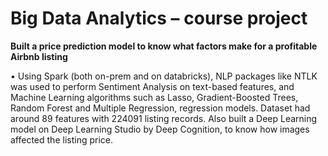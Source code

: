 # Big Data Analytics – course project

**Built a price prediction model to know what factors make for a profitable Airbnb listing**

•	Using Spark (both on-prem and on databricks), NLP packages like NTLK was used to perform Sentiment Analysis on text-based features, and Machine Learning algorithms such as Lasso, Gradient-Boosted Trees, Random Forest and Multiple Regression, regression models. Dataset had around 89 features with 224091 listing records. Also built a Deep Learning model on Deep Learning Studio by Deep Cognition, to know how images affected the listing price.

